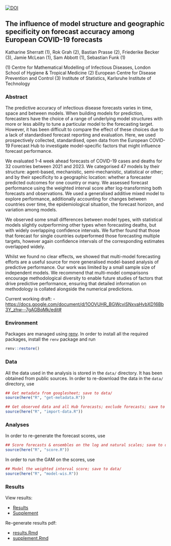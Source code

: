 [![DOI](https://zenodo.org/badge/644420305.svg)](https://doi.org/10.5281/zenodo.14903161)

## The influence of model structure and geographic specificity on forecast accuracy among European COVID-19 forecasts

Katharine Sherratt (1), Rok Grah (2), Bastian Prasse (2), Friederike Becker (3), Jamie McLean (1), Sam Abbott (1), Sebastian Funk (1)

(1) Centre for Mathematical Modelling of Infectious Diseases, London School of Hygiene & Tropical Medicine
(2) European Centre for Disease Prevention and Control
(3) Institute of Statistics, Karlsruhe Institute of Technology


### Abstract

The predictive accuracy of infectious disease forecasts varies in time, space and between models. When building models for prediction, forecasters have the choice of a range of underlying model structures with more or less ability to tune a particular model to the forecasting target. However, it has been difficult to compare the effect of these choices due to a lack of standardised forecast reporting and evaluation. Here, we used prospectively collected, standardised, open data from the European COVID-19 Forecast Hub to investigate model-specific factors that might influence forecast performance. 

We evaluated 1-4 week ahead forecasts of COVID-19 cases and deaths for 32 countries between 2021 and 2023. We categorised 47 models by their structure: agent-based, mechanistic, semi-mechanistic, statistical or other; and by their specificity to a geographic location: whether a forecaster predicted outcomes for one country or many. We assessed forecast performance using the weighted interval score after log-transforming both forecasts and observations. We used a generalised additive mixed model to explore performance, additionally accounting for changes between countries over time, the epidemiological situation, the forecast horizon, and variation among models. 

We observed some small differences between model types, with statistical models slightly outperforming other types when forecasting deaths, but with widely overlapping confidence intervals. We further found that those that forecast for single countries outperformed those forecasting multiple targets, however again confidence intervals of the corresponding estimates overlapped widely. 

Whilst we found no clear effects, we showed that multi-model forecasting efforts are a useful source for more generalised model-based analysis of predictive performance. Our work was limited by a small sample size of independent models. We recommend that multi-model comparisons encourage methodological diversity to enable future studies of factors that drive predictive performance, ensuring that detailed information on methodology is collated alongside the numerical predictions.

Current working draft: -
<https://docs.google.com/document/d/1OOVUHR_BGWcviSNxvaHvbXD16Bb3Y_zhw--7gAGBqMk/edit#>

### Environment

Packages are managed using
[renv](https://rstudio.github.io/renv/articles/renv.html). In order to
install all the required packages, install the `renv` package and run

``` r
renv::restore()
```

### Data

All the data used in the analysis is stored in the `data/` directory. It
has been obtained from public sources. In order to re-download the data
in the `data/` directory, use

``` r
## Get metadata from googlesheet; save to data/
source(here("R", "get-metadata.R"))

## Get observed data and all Hub forecasts; exclude forecasts; save to data/
source(here("R", "import-data.R"))
```

### Analyses

In order to re-generate the forecast scores, use

``` r
## Score forecasts & ensembles on the log and natural scales; save to data/
source(here("R", "score.R"))
```

In order to run the GAM on the scores, use

``` r
## Model the weighted interval score; save to data/
source(here("R", "model-wis.R"))
```

### Results

View results:

- [Results](./report/results.pdf)
- [Supplement](./report/supplement/supplement.pdf)

Re-generate results pdf:

- [results.Rmd](./report/results.Rmd)
- [supplement.Rmd](./report/supplement/supplement.Rmd)
